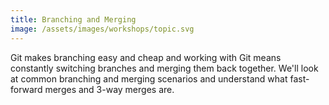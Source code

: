```yaml
---
title: Branching and Merging
image: /assets/images/workshops/topic.svg
---
```


Git makes branching easy and cheap and working with Git means constantly
switching branches and merging them back together. We'll look at common
branching and merging scenarios and understand what fast-forward merges and
3-way merges are.
